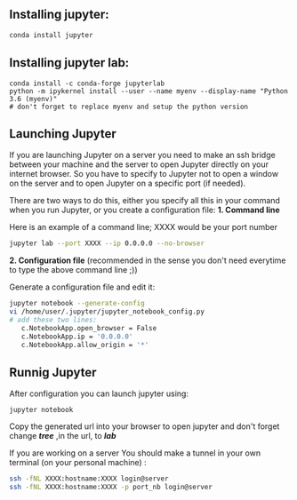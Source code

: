 ## Installing jupyter:

```bash
conda install jupyter
```
## Installing jupyter lab:
```
conda install -c conda-forge jupyterlab
python -m ipykernel install --user --name myenv --display-name "Python 3.6 (myenv)"
# don't forget to replace myenv and setup the python version
```
## Launching Jupyter

If you are launching Jupyter on a server you need to make an ssh bridge between your machine and the server to open Jupyter directly on your internet browser. So you have to specify to Jupyter not to open a window on the server and to open Jupyter on a specific port (if needed).

There are two ways to do this, either you specify all this in your command when you run Jupyter, or you create a configuration file:
**1. Command line**

Here is an example of a command line; XXXX would be your port number

```bash
jupyter lab --port XXXX --ip 0.0.0.0 --no-browser
```

**2. Configuration file** (recommended in the sense you don't need everytime to type the above command line ;))

Generate a configuration file and edit it:

```bash
jupyter notebook --generate-config
vi /home/user/.jupyter/jupyter_notebook_config.py
# add these two lines: 
   c.NotebookApp.open_browser = False 
   c.NotebookApp.ip = '0.0.0.0' 
   c.NotebookApp.allow_origin = '*'
```


## Runnig Jupyter 
After configuration you can launch jupyter using: 

```jupyter notebook``` 

Copy the generated url into your browser to open jupyter and don't forget change ***tree*** ,in the url, to ***lab*** 

If you are working on a server 
You should make a tunnel in your own terminal (on your personal machine) : 
```bash
ssh -fNL XXXX:hostname:XXXX login@server
ssh -fNL XXXX:hostname:XXXX -p port_nb login@server
```

